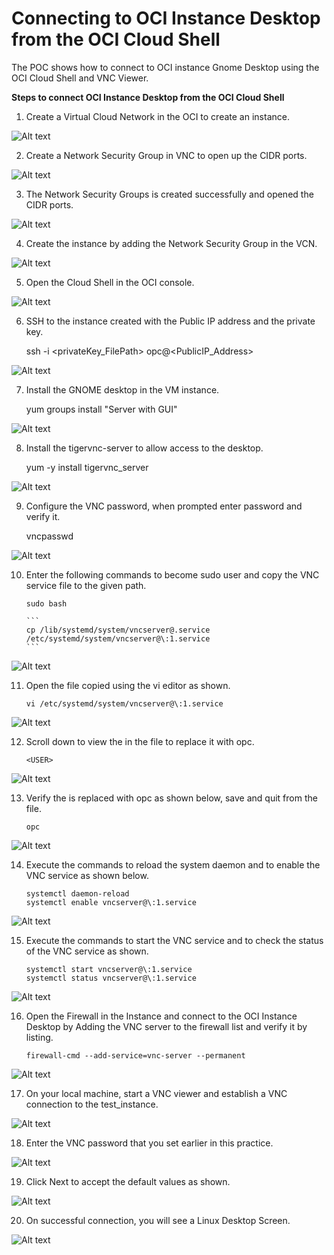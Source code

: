 # Connecting to OCI Instance Desktop from the OCI Cloud Shell

The POC shows how to connect to OCI instance Gnome Desktop using the OCI Cloud Shell and VNC Viewer. 


**Steps to connect OCI Instance Desktop from the OCI Cloud Shell**

1.	Create a Virtual Cloud Network in the OCI to create an instance.

  ![Alt text](https://github.com/Protontech-1803/devops/blob/master/OCIdesktopConnection/OCIdesktopPNG/VNCcreation.png)

2.	Create a Network Security Group in VNC to open up the CIDR ports.

  ![Alt text](https://github.com/Protontech-1803/devops/blob/master/OCIdesktopConnection/OCIdesktopPNG/Network_sg.png)
 
3.	The Network Security Groups is created successfully and opened the CIDR ports.

  ![Alt text](https://github.com/Protontech-1803/devops/blob/master/OCIdesktopConnection/OCIdesktopPNG/Network_sgCreate.png)
  
4.	Create the instance by adding the Network Security Group in the VCN.

  ![Alt text](https://github.com/Protontech-1803/devops/blob/master/OCIdesktopConnection/OCIdesktopPNG/CreateInstance.png)
 
5.	Open the Cloud Shell in the OCI console.

  ![Alt text](https://github.com/Protontech-1803/devops/blob/master/OCIdesktopConnection/OCIdesktopPNG/CloudShell.png)
 
6.	SSH to the instance created with the Public IP address and the private key.

       ssh -i <privateKey_FilePath> opc@<PublicIP_Address>

  ![Alt text](https://github.com/Protontech-1803/devops/blob/master/OCIdesktopConnection/OCIdesktopPNG/SSH.png)
 
7.	Install the GNOME desktop in the VM instance.

       yum groups install "Server with GUI"

  ![Alt text](https://github.com/Protontech-1803/devops/blob/master/OCIdesktopConnection/OCIdesktopPNG/GNOME_desktop.png)
 
8.	Install the tigervnc-server to allow access to the desktop.

       yum -y install tigervnc_server

  ![Alt text](https://github.com/Protontech-1803/devops/blob/master/OCIdesktopConnection/OCIdesktopPNG/tigervnc_server.png)
 
9.	Configure the VNC password, when prompted enter password and verify it.

       vncpasswd

  ![Alt text](https://github.com/Protontech-1803/devops/blob/master/OCIdesktopConnection/OCIdesktopPNG/VNCpassword.png)
 
10.	Enter the following commands to become sudo user and copy the VNC service file to the given path.

        sudo bash
        
        ```
        cp /lib/systemd/system/vncserver@.service /etc/systemd/system/vncserver@\:1.service
        ```

  ![Alt text](https://github.com/Protontech-1803/devops/blob/master/OCIdesktopConnection/OCIdesktopPNG/VNCserverFile.png)
 
11.	Open the file copied using the vi editor as shown.

        vi /etc/systemd/system/vncserver@\:1.service

  ![Alt text](https://github.com/Protontech-1803/devops/blob/master/OCIdesktopConnection/OCIdesktopPNG/EditserverFile.png) 

12.	Scroll down to view the <USER> in the file to replace it with opc.
 
        <USER>
 
  ![Alt text](https://github.com/Protontech-1803/devops/blob/master/OCIdesktopConnection/OCIdesktopPNG/USERreplace.png)
 
13.	Verify the <USER> is replaced with opc as shown below, save and quit from the file.
 
        opc
 
  ![Alt text](https://github.com/Protontech-1803/devops/blob/master/OCIdesktopConnection/OCIdesktopPNG/opcUSER.png)
 
14.	Execute the commands to reload the system daemon and to enable the VNC service as shown below.

        systemctl daemon-reload
        systemctl enable vncserver@\:1.service

  ![Alt text](https://github.com/Protontech-1803/devops/blob/master/OCIdesktopConnection/OCIdesktopPNG/systemctl_enable.png)
 
15.	Execute the commands to start the VNC service and to check the status of the VNC service as shown.

        systemctl start vncserver@\:1.service
        systemctl status vncserver@\:1.service

  ![Alt text](https://github.com/Protontech-1803/devops/blob/master/OCIdesktopConnection/OCIdesktopPNG/systemctl_start.png)
 
16.	Open the Firewall in the Instance and connect to the OCI Instance Desktop by Adding the VNC server to the firewall list and verify it by listing.

        firewall-cmd --add-service=vnc-server --permanent

  ![Alt text](https://github.com/Protontech-1803/devops/blob/master/OCIdesktopConnection/OCIdesktopPNG/firewall.png)
 
17.	On your local machine, start a VNC viewer and establish a VNC connection to the test_instance.

  ![Alt text](https://github.com/Protontech-1803/devops/blob/master/OCIdesktopConnection/OCIdesktopPNG/VNCserver_connect.png)
 
18.	Enter the VNC password that you set earlier in this practice.

  ![Alt text](https://github.com/Protontech-1803/devops/blob/master/OCIdesktopConnection/OCIdesktopPNG/VNCauthentication.png)
 
19.	Click Next to accept the default values as shown.

  ![Alt text](https://github.com/Protontech-1803/devops/blob/master/OCIdesktopConnection/OCIdesktopPNG/Desktop_welcome.png)
 
20.	On successful connection, you will see a Linux Desktop Screen.

  ![Alt text](https://github.com/Protontech-1803/devops/blob/master/OCIdesktopConnection/OCIdesktopPNG/LinuxDesktop.png)
 
 
